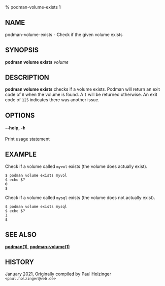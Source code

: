 % podman-volume-exists 1

## NAME

podman\-volume\-exists - Check if the given volume exists

## SYNOPSIS

**podman volume exists** _volume_

## DESCRIPTION

**podman volume exists** checks if a volume exists. Podman will return an exit code
of `0` when the volume is found. A `1` will be returned otherwise. An exit code of
`125` indicates there was another issue.

## OPTIONS

#### **--help**, **-h**

Print usage statement

## EXAMPLE

Check if a volume called `myvol` exists (the volume does actually exist).

```
$ podman volume exists myvol
$ echo $?
0
$
```

Check if a volume called `mysql` exists (the volume does not actually exist).

```
$ podman volume exists mysql
$ echo $?
1
$
```

## SEE ALSO

**[podman(1)](commands/podman.md)**, **[podman-volume(1)](commands/podman-volume/podman-volume.md)**

## HISTORY

January 2021, Originally compiled by Paul Holzinger `<paul.holzinger@web.de>`

